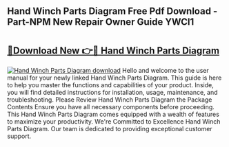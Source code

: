 ## Hand Winch Parts Diagram Free Pdf Download - Part-NPM New Repair Owner Guide YWCl1

# <h2><a href="http://dfnvkoa.blite.top/?on=Hand+Winch+Parts+Diagram">🔗Download New 👉🔴 Hand Winch Parts Diagram</a></h2>

[![Hand Winch Parts Diagram download](https://i.imgur.com/lujVjoI.png)](http://dfnvkoa.blite.top/?on=Hand+Winch+Parts+Diagram)
Hello and welcome to the user manual for your newly linked Hand Winch Parts Diagram. This guide is here to help you master the functions and capabilities of your product. Inside, you will find detailed instructions for installation, usage, maintenance, and troubleshooting. Please Review Hand Winch Parts Diagram the Package Contents Ensure you have all necessary components before proceeding. This Hand Winch Parts Diagram comes equipped with a wealth of features to maximize your productivity. We're Committed to Excellence Hand Winch Parts Diagram. Our team is dedicated to providing exceptional customer support.
